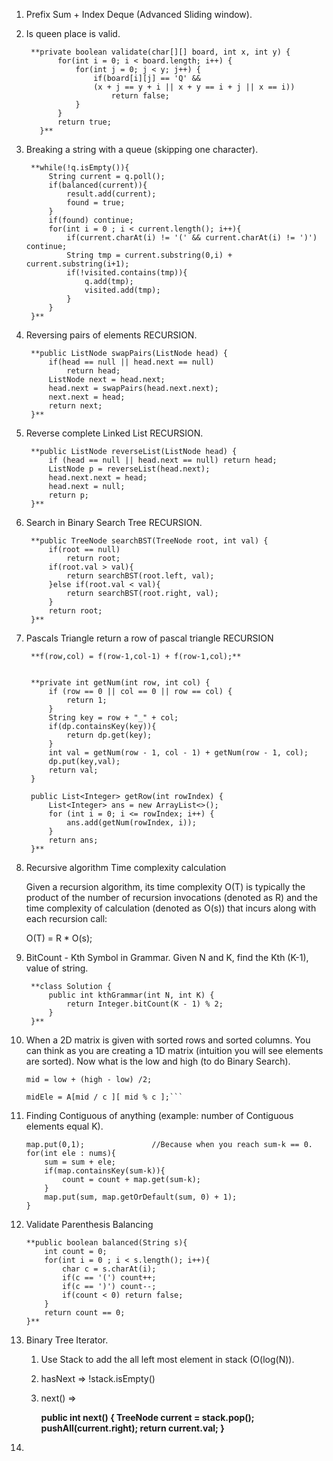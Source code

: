 1. Prefix Sum + Index Deque (Advanced Sliding window).
2. Is queen place is valid.

        **private boolean validate(char[][] board, int x, int y) {
              for(int i = 0; i < board.length; i++) {
                  for(int j = 0; j < y; j++) {
                      if(board[i][j] == 'Q' && 
                      (x + j == y + i || x + y == i + j || x == i))
                          return false;
                  }
              }
              return true;
          }**

3. Breaking a string with a queue (skipping one character).

        **while(!q.isEmpty()){
            String current = q.poll();
            if(balanced(current)){
                result.add(current);
                found = true;
            }
            if(found) continue;
            for(int i = 0 ; i < current.length(); i++){
                if(current.charAt(i) != '(' && current.charAt(i) != ')') continue;
                String tmp = current.substring(0,i) + current.substring(i+1);
                if(!visited.contains(tmp)){
                    q.add(tmp);
                    visited.add(tmp);
                }
            }
        }**

4. Reversing pairs of elements RECURSION.

        **public ListNode swapPairs(ListNode head) {
            if(head == null || head.next == null)
                return head;
            ListNode next = head.next;
            head.next = swapPairs(head.next.next);
            next.next = head;
            return next;
        }**

5. Reverse complete Linked List RECURSION.

        **public ListNode reverseList(ListNode head) {
            if (head == null || head.next == null) return head;
            ListNode p = reverseList(head.next);
            head.next.next = head;
            head.next = null;
            return p;
        }**

6. Search in Binary Search Tree RECURSION.

        **public TreeNode searchBST(TreeNode root, int val) {
            if(root == null)
                return root;
            if(root.val > val){
                return searchBST(root.left, val);
            }else if(root.val < val){
                return searchBST(root.right, val);
            }
            return root;
        }**

7. Pascals Triangle return a row of pascal triangle RECURSION

        **f(row,col) = f(row-1,col-1) + f(row-1,col);**
        
    
        **private int getNum(int row, int col) {
            if (row == 0 || col == 0 || row == col) {
                return 1;
            }
            String key = row + "_" + col;
            if(dp.containsKey(key)){
                return dp.get(key);
            }
            int val = getNum(row - 1, col - 1) + getNum(row - 1, col);
            dp.put(key,val);
            return val;
        }
    
        public List<Integer> getRow(int rowIndex) {
            List<Integer> ans = new ArrayList<>();
            for (int i = 0; i <= rowIndex; i++) {
                ans.add(getNum(rowIndex, i));
            }
            return ans;
        }**

8. Recursive algorithm Time complexity calculation

    Given a recursion algorithm, its time complexity 
    O(T) is typically the product of the number of recursion 
    invocations (denoted as R) and the time complexity of calculation 
    (denoted as O(s)) that incurs along with each recursion 
    call:
    
    O(T) = R * O(s);
    
    
9. BitCount - Kth Symbol in Grammar. Given N and K, find the Kth (K-1), value
    of string.

        **class Solution {
            public int kthGrammar(int N, int K) {
                return Integer.bitCount(K - 1) % 2;
            }
        }**

10. When a 2D matrix is given with sorted rows and sorted columns. You can think
    as you are creating a 1D matrix (intuition you will see elements are 
    sorted). Now what is the low and high (to do Binary Search).
    
    ```low = 0; high = r * c - 1;
    mid = low + (high - low) /2;
    
    midEle = A[mid / c ][ mid % c ];```

11. Finding Contiguous of anything (example: number of Contiguous elements 
    equal K).
    
    
        map.put(0,1);               //Because when you reach sum-k == 0.
        for(int ele : nums){
            sum = sum + ele;
            if(map.containsKey(sum-k)){
                count = count + map.get(sum-k);
            }
            map.put(sum, map.getOrDefault(sum, 0) + 1);
        }
      

12. Validate Parenthesis Balancing

        **public boolean balanced(String s){
            int count = 0;
            for(int i = 0 ; i < s.length(); i++){
                char c = s.charAt(i);
                if(c == '(') count++;
                if(c == ')') count--;
                if(count < 0) return false;
            }
            return count == 0;
        }**        

13. Binary Tree Iterator.
    1. Use Stack to add the all left most element in stack (O(log(N)).
    2. hasNext => !stack.isEmpty()
    3. next() => 
    
       **public int next() {
           TreeNode current = stack.pop();
           pushAll(current.right);
           return current.val;
       }**

14.
           
    
    